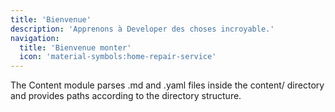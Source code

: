 ```yaml
---
title: 'Bienvenue'
description: 'Apprenons à Developer des choses incroyable.'
navigation:
  title: 'Bienvenue monter'
  icon: 'material-symbols:home-repair-service'
---
```



The Content module parses .md and .yaml files inside the content/ directory and provides paths according to the directory structure.
